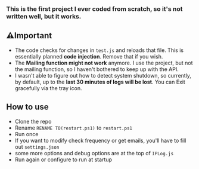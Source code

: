 ### This is the first project I ever coded from scratch, so it's not written well, but it works.

## ⚠️Important
- The code checks for changes in `test.js` and reloads that file. This is essentially planned **code injection**. Remove that if you wish.
- The **Mailing function might not work** anymore. I use the project, but not the mailing function, so I haven't bothered to keep up with the API.
- I wasn't able to figure out how to detect system shutdown, so currently, by default, up to the **last 30 minutes of logs will be lost**. You can Exit gracefully via the tray icon.


## How to use
- Clone the repo
- Rename `RENAME TO(restart.ps1)` to `restart.ps1`
- Run once
- If you want to modify check frequency or get emails, you'll have to fill out `settings.json`
- some more options and debug options are at the top of `IPLog.js`
- Run again or configure to run at startup
